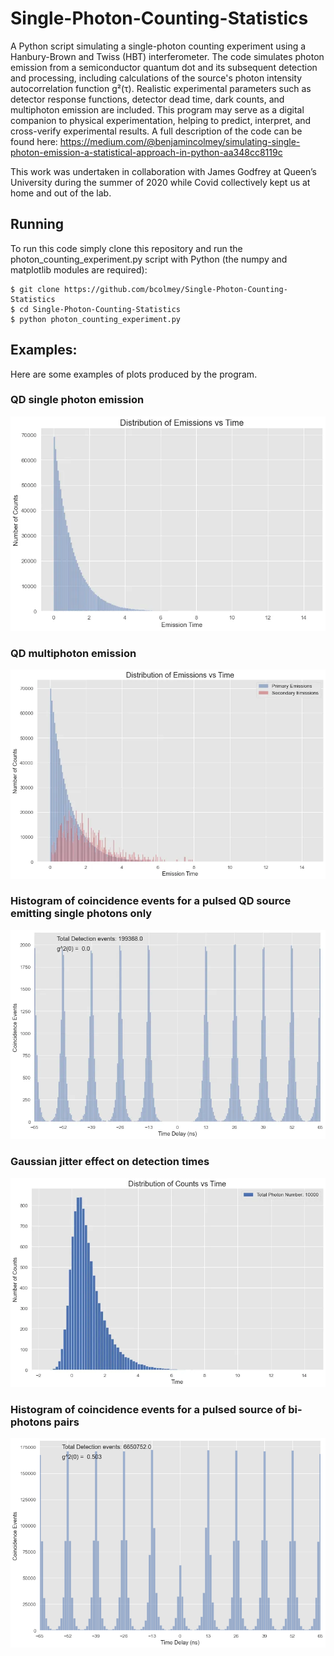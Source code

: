# Single-Photon-Counting-Statistics
A Python script simulating a single-photon counting experiment using a Hanbury-Brown and Twiss (HBT) interferometer. The code simulates photon emission from a semiconductor quantum dot and its subsequent detection and processing, including calculations of the source's photon intensity autocorrelation function g²(τ). Realistic experimental parameters such as detector response functions, detector dead time, dark counts, and multiphoton emission are included. This program may serve as a digital companion to physical experimentation, helping to predict, interpret, and cross-verify experimental results. A full description of the code can be found here:
https://medium.com/@benjamincolmey/simulating-single-photon-emission-a-statistical-approach-in-python-aa348cc8119c

This work was undertaken in collaboration with James Godfrey at Queen’s University during the summer of 2020 while Covid collectively kept us at home and out of the lab.

## Running

To run this code simply clone this repository and run the photon_counting_experiment.py script with Python (the numpy and matplotlib modules are required):
 
```
$ git clone https://github.com/bcolmey/Single-Photon-Counting-Statistics
$ cd Single-Photon-Counting-Statistics
$ python photon_counting_experiment.py
```

## Examples:

Here are some examples of plots produced by the program. 

### QD single photon emission 
![Alt text](https://github.com/bcolmey/Single-Photon-Counting-Statistics/blob/main/plots/emission_distribution.jpeg?raw=true "Title")

### QD multiphoton emission
![Alt text](https://github.com/bcolmey/Single-Photon-Counting-Statistics/blob/main/plots/multiphoton-emission.jpeg?raw=true "Title")

### Histogram of coincidence events for a pulsed QD source emitting single photons only
![Alt text](https://github.com/bcolmey/Single-Photon-Counting-Statistics/blob/main/plots/single-photon_histogram.jpeg?raw=true "Title")

### Gaussian jitter effect on detection times
![Alt text](https://github.com/bcolmey/Single-Photon-Counting-Statistics/blob/main/plots/Gaussian_jitter.jpeg?raw=true "Title")

### Histogram of coincidence events for a pulsed source of bi-photons pairs
![Alt text](https://github.com/bcolmey/Single-Photon-Counting-Statistics/blob/main/plots/bi-photon_histogram.jpeg?raw=true "Title")

